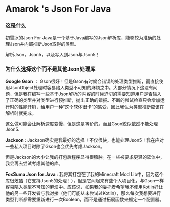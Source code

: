 # Amarok 's Json For Java

### 这是什么
初雪冰的Json For Java是一个基于Java编写的Json解析库，能够较为准确的处理Json并内部推断Json取得的类型。

解析Json，Json5，以及写入到Json与Json5！

### 为什么选择这个而不是其他Json处理库
**Google Gson** ： Gson很好！但是Gson有时候会错误的处理类型推断，而直接使用JsonObject处理时容易陷入类型不可知的麻烦之中。大部分情况下这没有问题，但是我在编写一些基于Json解析的内容的时候迫切的需要知道用户是否输入了正确的类型并对类型进行预推断，抛出正确的错报。不断的尝试检查只会增加运行时的性能开销，给用户一种“这个软体很卡”的感受，因此我认为类型推断应该在解析时就完成。

这么做可能会让解析速度变慢，但是这是等价的。而且Gson貌似依然不能处理Json5.

**Jackson** : Jackson确实是我最好的选择！不仅很快，也能处理Json5！我在应对一些私人项目时除了Gson也会优先考虑Jackson。

但是Jackson的大小让我的打包后程序显得很臃肿。在一些被要求更轻的软体中，我会再去尝试考虑其他的库。

**FoxSuma Json for Java** : 我将其打包在了我的Minecraft Mod Lib中，因为这个库很炫酷（它支持Json5的处理！），但是它闻起来有些个人项目化，与Gson一样容易陷入类型不可知的麻烦中。应该说，如果我的委托者希望我不使用Kotlin好让他的另一些开发者与我对接（他们可能从未尝试过Kotlin），那么每次我想要进行类型判断都需要重新进行一次Boolean，而不是通过拓展函数来框定一个配置器。

